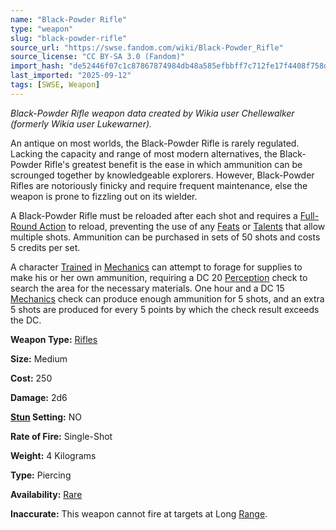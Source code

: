```yaml
---
name: "Black-Powder Rifle"
type: "weapon"
slug: "black-powder-rifle"
source_url: "https://swse.fandom.com/wiki/Black-Powder_Rifle"
source_license: "CC BY-SA 3.0 (Fandom)"
import_hash: "de52446f07c1c87867874984db48a585efbbff7c712fe17f4408f758df2a2297"
last_imported: "2025-09-12"
tags: [SWSE, Weapon]
---
```

*Black-Powder Rifle weapon data created by Wikia user Chellewalker (formerly Wikia user Lukewarner).*

An antique on most worlds, the Black-Powder Rifle is rarely regulated. Lacking the capacity and range of most modern alternatives, the Black-Powder Rifle's greatest benefit is the ease in which ammunition can be scrounged together by knowledgeable explorers. However, Black-Powder Rifles are notoriously finicky and require frequent maintenance, else the weapon is prone to fizzling out on its wielder.

A Black-Powder Rifle must be reloaded after each shot and requires a [Full-Round Action](https://swse.fandom.com/wiki/Full-Round_Action) to reload, preventing the use of any [Feats](https://swse.fandom.com/wiki/Feats) or [Talents](https://swse.fandom.com/wiki/Talents) that allow multiple shots. Ammunition can be purchased in sets of 50 shots and costs 5 credits per set.

A character [Trained](https://swse.fandom.com/wiki/Trained) in [Mechanics](https://swse.fandom.com/wiki/Mechanics) can attempt to forage for supplies to make his or her own ammunition, requiring a DC 20 [Perception](https://swse.fandom.com/wiki/Perception) check to search the area for the necessary materials. One hour and a DC 15 [Mechanics](https://swse.fandom.com/wiki/Mechanics) check can produce enough ammunition for 5 shots, and an extra 5 shots are produced for every 5 points by which the check result exceeds the DC.

**Weapon Type:** [Rifles](https://swse.fandom.com/wiki/Rifles)

**Size:** Medium

**Cost:** 250

**Damage:** 2d6

**[Stun](https://swse.fandom.com/wiki/Stun) Setting:** NO

**Rate of Fire:** Single-Shot

**Weight:** 4 Kilograms

**Type:** Piercing

**Availability:** [Rare](https://swse.fandom.com/wiki/Rare)

**Inaccurate:** This weapon cannot fire at targets at Long [Range](https://swse.fandom.com/wiki/Range).